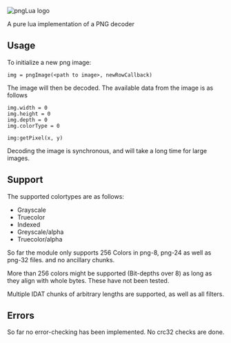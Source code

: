 ![pngLua logo](/logo.png?raw=true)

A pure lua implementation of a PNG decoder

Usage
-----

To initialize a new png image:

    img = pngImage(<path to image>, newRowCallback)
    
The image will then be decoded. The available data from the image is as follows
```
img.width = 0
img.height = 0
img.depth = 0
img.colorType = 0

img:getPixel(x, y)
```
Decoding the image is synchronous, and will take a long time for large images.

Support
-------

The supported colortypes are as follows:

-    Grayscale
-    Truecolor
-    Indexed
-    Greyscale/alpha
-    Truecolor/alpha

So far the module only supports 256 Colors in png-8, png-24 as well as png-32 files. and no ancillary chunks.

More than 256 colors might be supported (Bit-depths over 8) as long as they align with whole bytes. These have not been tested.

Multiple IDAT chunks of arbitrary lengths are supported, as well as all filters.

Errors
-------
So far no error-checking has been implemented. No crc32 checks are done.
